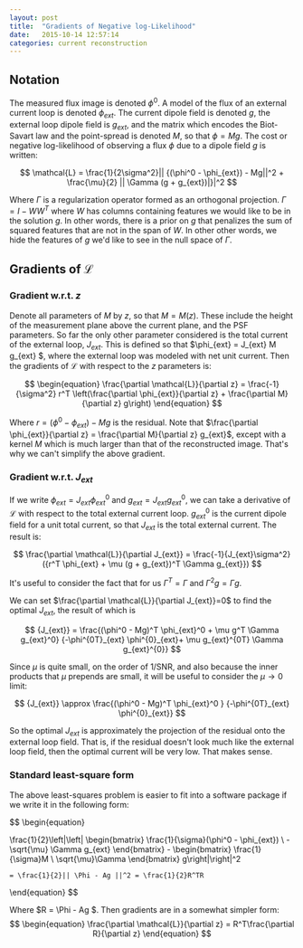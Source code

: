 ```yaml
---
layout: post
title:  "Gradients of Negative log-Likelihood"
date:   2015-10-14 12:57:14
categories: current reconstruction
---
```


## Notation
The measured flux image is denoted $\phi^0$. A model of the flux of an external current loop is denoted $\phi_{ext}$.
The current dipole field is denoted $g$, the external loop dipole field is $g_{ext}$, and the matrix which encodes 
the Biot-Savart law and the point-spread is denoted $M$, so that $\phi = M g$. 
The cost or negative log-likelihood of observing a flux $\phi$ due to a dipole field $g$ is written:

$$
\mathcal{L} = \frac{1}{2\sigma^2}|| {(\phi^0 - \phi_{ext}) - Mg||^2 + \frac{\mu}{2} || \Gamma (g + g_{ext})|}|^2
$$

Where $\Gamma$ is a regularization operator formed as an orthogonal projection. 
$\Gamma = I-W W^T$ where $W$ has columns containing features we would like to be in
the solution $g$. In other words, there is a prior on $g$ that penalizes the sum of squared features
that are not in the span of $W$. In other other words, we hide the features of $g$ 
we'd like to see in the null space of $\Gamma$.

## Gradients of $\mathcal{L}$

### Gradient w.r.t. $z$

Denote all parameters of $M$ by $z$, so that $M=M(z)$. These include the height of the measurement
plane above the current plane, and the PSF parameters. So far the only other parameter considered
is the total current of the external loop, $J_{ext}$. This is defined so that 
$\phi_{ext} =  J_{ext} M g_{ext} $, where the external loop was modeled with net unit current.
Then the gradients of $\mathcal{L}$ with respect to the $z$ parameters is:

$$
\begin{equation}
\frac{\partial \mathcal{L}}{\partial z} = \frac{-1}{\sigma^2} r^T \left(\frac{\partial \phi_{ext}}{\partial z} + 
                                                  \frac{\partial M}{\partial z} g\right)
\end{equation}
$$

Where $r =  {(\phi^0 - \phi_{ext}) - Mg}$ is the residual. Note that 
$\frac{\partial \phi_{ext}}{\partial z} = \frac{\partial M}{\partial z} g_{ext}$, except with a 
kernel $M$ which is much larger than that of the reconstructed image. That's why we can't simplify
the above gradient.

### Gradient w.r.t. $J_{ext}$

If we write $\phi_{ext} = J_{ext} \phi_{ext}^0$ and $g_{ext} = J_{ext} g_{ext}^0$, we can take a
derivative of $\mathcal{L}$ with respect to the total external current loop. $g_{ext}^0$ is the
current dipole field for a unit total current, so that $J_{ext}$ is the total external current.
The result is:

$$
\frac{\partial \mathcal{L}}{\partial J_{ext}} = \frac{-1}{J_{ext}\sigma^2}({r^T \phi_{ext} + 
                                                                  \mu (g + g_{ext})^T \Gamma g_{ext}})
$$

It's useful to consider the fact that for us $\Gamma^T = \Gamma$ and $\Gamma^2 g = \Gamma g$.

We can set $\frac{\partial \mathcal{L}}{\partial J_{ext}}=0$ to find the optimal $J_{ext}$, the result of
which is 

$$
{J_{ext}} = \frac{(\phi^0 - Mg)^T \phi_{ext}^0 + \mu g^T \Gamma g_{ext}^0}
{-\phi^{0T}_{ext} \phi^{0}_{ext}+ \mu g_{ext}^{0T} \Gamma g_{ext}^{0}}
$$

Since $\mu$ is quite small, on the order of $1/\text{SNR}$, and also because the inner products
that $\mu$ prepends are small, it will be useful to consider the $\mu \rightarrow 0$ limit:

$$
{J_{ext}} \approx \frac{(\phi^0 - Mg)^T \phi_{ext}^0 } {-\phi^{0T}_{ext} \phi^{0}_{ext}}
$$

So the optimal $J_{ext}$ is approximately the projection of the residual onto the external loop field.
That is, if the residual doesn't look much like the external loop field, then the optimal current
will be very low. That makes sense.


### Standard least-square form

The above least-squares problem is easier to fit into a software package if we write it in the
following form:

$$
\begin{equation}

\frac{1}{2}\left|\left|  \begin{bmatrix} \frac{1}{\sigma}(\phi^0 - \phi_{ext}) \\ 
                                         -\sqrt{\mu} \Gamma g_{ext} \end{bmatrix} - 
                 \begin{bmatrix} \frac{1}{\sigma}M \\ \sqrt{\mu}\Gamma \end{bmatrix} g\right|\right|^2

    = \frac{1}{2}|| \Phi - Ag ||^2 = \frac{1}{2}R^TR
\end{equation}
$$

Where $R = \Phi - Ag $. Then gradients are in a somewhat simpler form: 
$$
\begin{equation}
\frac{\partial \mathcal{L}}{\partial z} = R^T\frac{\partial R}{\partial z}
\end{equation}
$$




